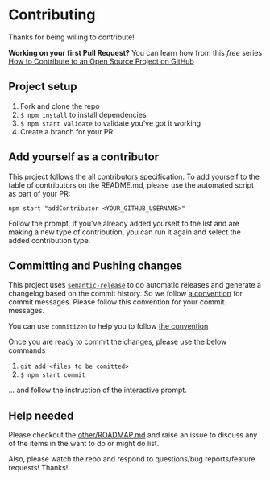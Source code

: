 # Contributing

Thanks for being willing to contribute!

**Working on your first Pull Request?** You can learn how from this *free* series
[How to Contribute to an Open Source Project on GitHub](https://egghead.io/series/how-to-contribute-to-an-open-source-project-on-github)

## Project setup

1. Fork and clone the repo
2. `$ npm install` to install dependencies
3. `$ npm start validate` to validate you've got it working
4. Create a branch for your PR

## Add yourself as a contributor

This project follows the [all contributors][all-contributors] specification. To add yourself to the table of
contributors on the README.md, please use the automated script as part of your PR:

```console
npm start "addContributor <YOUR_GITHUB_USERNAME>"
```

Follow the prompt. If you've already added yourself to the list and are making a new type of contribution, you can run
it again and select the added contribution type.

## Committing and Pushing changes

This project uses [`semantic-release`][semantic-release] to do automatic releases and generate a changelog based on the
commit history. So we follow [a convention][convention] for commit messages. Please follow this convention for your
commit messages.

You can use `commitizen` to help you to follow [the convention](https://github.com/stevemao/conventional-changelog-angular/blob/master/convention.md)

Once you are ready to commit the changes, please use the below commands

1. `git add <files to be comitted>`
2. `$ npm start commit`

... and follow the instruction of the interactive prompt.

## Help needed

Please checkout the [other/ROADMAP.md](https://github.com/kentcdodds/nps/blob/master/other/ROADMAP.md) and raise an issue to discuss
any of the items in the want to do or might do list.

Also, please watch the repo and respond to questions/bug reports/feature requests! Thanks!

[semantic-release]: https://npmjs.com/package/semantic-release
[convention]: https://github.com/stevemao/conventional-changelog-angular/blob/master/convention.md
[all-contributors]: https://github.com/kentcdodds/all-contributors
